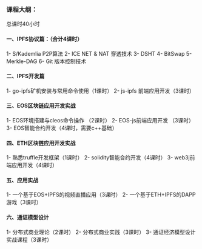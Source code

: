 ### 课程大纲：
总课时40小时

#### 一、IPFS协议篇：（合计4课时）
1- S/Kademlia P2P算法
2- ICE NET & NAT 穿透技术
3- DSHT
4- BitSwap
5- Merkle-DAG
6- Git 版本控制技术

#### 二、IPFS开发篇
1- go-ipfs矿机安装与常用命令使用（1课时）
2- js-ipfs 前端应用开发（3课时）

#### 三、EOS区块链应用开发实战
1- EOS环境搭建与cleos命令操作 （2课时）
2- EOS-js前端应用开发 （3课时）
3- EOS智能合约开发（4课时，需要c++基础）

#### 四、ETH区块链应用开发实战
1- 熟悉truffle开发框架（1课时）
2- solidity智能合约开发（4课时）
3- web3j前端应用开发（4课时）

#### 五、应用实战
1- 一个基于EOS+IPFS的视频直播应用（3课时）
2- 一个基于ETH+IPFS的DAPP游戏（3课时）

#### 六、通证模型设计
1- 分布式商业理论（2课时）
2- 分布式商业实践（3课时）
3- 通证经济模型设计实战课程（3课时）
